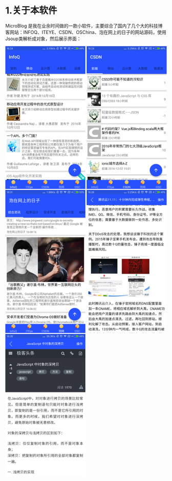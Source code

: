  
# 1.关于本软件
   MicroBlog 是我在业余时间做的一款小软件，主要综合了国内了几个大的科技博客网站：INFOQ、ITEYE、CSDN、OSChina、泡在网上的日子的网站源码，使用Jsoup类解析成对象，然后展示界面：<br/>
   
   <img src="pictures/p1.png" width="250px"/>
   <img src="pictures/p2.png" width="250px"/>
   <img src="pictures/p3.png" width="250px"/>
   <img src="pictures/p4.png" width="250px"/>
   <img src="pictures/p5.png" width="250px"/>
